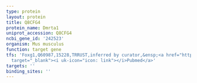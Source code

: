 ```yaml
---
type: protein
layout: protein
title: Q8CFG4
protein_name: Dmrta1
uniprot_accession: Q8CFG4
ncbi_gene_id: '242523'
organism: Mus musculus
function: target gene
tfs: 'Foxg1,Q60987,15228,TRRUST,inferred by curator,&ensp;<a href="https://www.ncbi.nlm.nih.gov/pubmed/?term=23523356%5Buid%5D"
  target="_blank"><i uk-icon="icon: link"></i>Pubmed</a>'
targets: ''
binding_sites: ''
---
```

